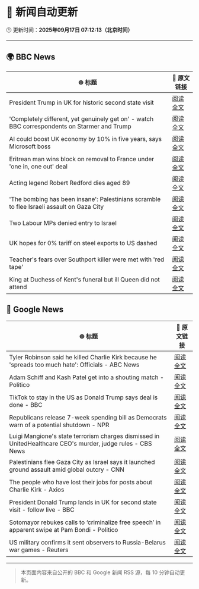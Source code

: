 # 🧠 新闻自动更新

🕒 更新时间：**2025年09月17日 07:12:13（北京时间）**

---

## 🌍 BBC News

| 🌐 标题 | 🔗 原文链接 |
|--------|-------------|
| President Trump in UK for historic second state visit | [阅读全文](https://www.bbc.com/news/articles/cz9jyzl4532o?at_medium=RSS&at_campaign=rss) |
| 'Completely different, yet genuinely get on' - watch BBC correspondents on Starmer and Trump | [阅读全文](https://www.bbc.com/news/videos/c9dxq447dwvo?at_medium=RSS&at_campaign=rss) |
| AI could boost UK economy by 10% in five years, says Microsoft boss | [阅读全文](https://www.bbc.com/news/articles/c7016ljre03o?at_medium=RSS&at_campaign=rss) |
| Eritrean man wins block on removal to France under 'one in, one out' deal | [阅读全文](https://www.bbc.com/news/articles/c1dqe2443l1o?at_medium=RSS&at_campaign=rss) |
| Acting legend Robert Redford dies aged 89 | [阅读全文](https://www.bbc.com/news/articles/c1dqe9ey0kgo?at_medium=RSS&at_campaign=rss) |
| 'The bombing has been insane': Palestinians scramble to flee Israeli assault on Gaza City | [阅读全文](https://www.bbc.com/news/articles/cly0qnnx5w5o?at_medium=RSS&at_campaign=rss) |
| Two Labour MPs denied entry to Israel | [阅读全文](https://www.bbc.com/news/articles/cge2gweqzjno?at_medium=RSS&at_campaign=rss) |
| UK hopes for 0% tariff on steel exports to US dashed | [阅读全文](https://www.bbc.com/news/articles/cj4y2gge7p1o?at_medium=RSS&at_campaign=rss) |
| Teacher's fears over Southport killer were met with 'red tape' | [阅读全文](https://www.bbc.com/news/articles/cvgvd15x8d7o?at_medium=RSS&at_campaign=rss) |
| King at Duchess of Kent's funeral but ill Queen did not attend | [阅读全文](https://www.bbc.com/news/articles/cpq5eynnn8ro?at_medium=RSS&at_campaign=rss) |

## 📰 Google News

| 🌐 标题 | 🔗 原文链接 |
|--------|-------------|
| Tyler Robinson said he killed Charlie Kirk because he 'spreads too much hate': Officials - ABC News | [阅读全文](https://news.google.com/rss/articles/CBMinwFBVV95cUxQSWUxOXZkc3ItSHFoY2ZqOXFfUVJxT2o3aHhuaDd0WV9UYUlRU1F4TVdrWmdsdmo0czc5aFE3OS1TcUlScERsd1A0V3FXejVqQ3REbl9fQ3FIYURSM1ByVFN6OWE4aFlCWkVVT3oxYmZPS1VlOUpTcFotRlREUGt0OTBaTkxrYWFnUHdNNEFzMkdqTzBwYWY2a1BBMVJTVU3SAaQBQVVfeXFMTUFnS213eFJnTmdIVlBXcU9heWw1bFB4aFlxdll5SFZ3X0ZYWkJwQkVDVGRvcGxJSXllcXl4SmFTVkRCYl94NFpoMVF1MTR4dERxSFZGZHFqZlB1SWZWMzJQdHB1TGxveG9IZ21rQlZHZUI1MnZ5Sl9vZDNKQXNkd29hTUhjbm81cEtQNkNQcVIxQUVRbTY1a2R3SUdWOTRsX0tsUEY?oc=5) |
| Adam Schiff and Kash Patel get into a shouting match - Politico | [阅读全文](https://news.google.com/rss/articles/CBMipwFBVV95cUxPWGFVNDRyendaZ3hUNVJKNUVuT1BxRUNYaEVucnl6bGNGZXN5QmE2LXMySjFnLUFWT2lMOEY0cC1oa1NjSF9iNWNad0tVZFhhRVk0dnlrdldMVThhY1NYSXlGdTltazFJZ1FEdkd4Z25OLWcyQjB2VXRQa3hFNU9fcXVLYTZUN1UxM245SmRGT0JwT1E5N2hESThzRDNKNVppQVdnb1U3OA?oc=5) |
| TikTok to stay in the US as Donald Trump says deal is done - BBC | [阅读全文](https://news.google.com/rss/articles/CBMiWkFVX3lxTFBPb0dUYVNrRkN0Y0g0UlNYOV9wTlhjem9KQjU1ZkREN0N4WmhCYmdWWVQyVWloc3A2M2VvSVU1M3JvSDRMQXpDUHJwODFzNVROSVl6a2hsQ2d0QdIBX0FVX3lxTE1NTWJwdDdFTFVTc1B1MXhaSmN6MWpBTENMNWZWam5IMjNFYV9LOU1sSVIyaTE1bUhhZHdabjJQdmNDNjlXMng1Y180QVdYdXdYTkh3ZEowYUlwaHhJUFdR?oc=5) |
| Republicans release 7-week spending bill as Democrats warn of a potential shutdown - NPR | [阅读全文](https://news.google.com/rss/articles/CBMihAFBVV95cUxNM3NkQXB4dElXWUFiQjZyRmFkaEp2dE14QlJXa1pQZE1HeVdHLVFWZERQMTAzUVc1SDZRYUlNZnk2R0x2Q19GM1RocENXaDZVQTdiRXl5MmJ0bHBxaUtwZ3BaUFRlelJGN244a2o1b2VvdlVaczV3YXNqU2FWSkd1MTB4aHI?oc=5) |
| Luigi Mangione's state terrorism charges dismissed in UnitedHealthcare CEO's murder, judge rules - CBS News | [阅读全文](https://news.google.com/rss/articles/CBMihAFBVV95cUxQRFR3Nk1PeU1VS25rUlpiWXdZUld1cE9yY19wVS1DZ0tTYi1pY0pTLU5TRDYxOUdYWVlGNmREdklRQlhYUTMtYUhsekJtckVNM3l2SzRiUFAtUlVQLVRJUWEtbV9pUHBFV3Y4b3JNdXlxYW5OM0xmUDhjbjBWT2t2bS1YdEQ?oc=5) |
| Palestinians flee Gaza City as Israel says it launched ground assault amid global outcry - CNN | [阅读全文](https://news.google.com/rss/articles/CBMikgFBVV95cUxNOTV6aTNiVjZnck5abmo5eXZRbzBuNlJpVUM3ZlJ6YmRxR2U5cFM2VV9BNU53aEZjZjl3YWd0NWdnWmJUdU5qLWF3M05uWjA3LXAyNTV2QjhEVFVTRG9tMFIxcTFjcXlJcEwzNllmRE12bW9LWmpET3owZ2VsTWFJeE16T3EtdUJkdFNPOVNkLXA5QQ?oc=5) |
| The people who have lost their jobs for posts about Charlie Kirk - Axios | [阅读全文](https://news.google.com/rss/articles/CBMie0FVX3lxTE1SSm9XWlBaQ0JFaHd1OUo1YzdpeFhzbVpMVXpzT1ozekZkOXNJN1FSYlo2b29VUnUwSE14QnJ2YV9TbDh0Z1E2U25tNXF5T3N1QjlGOGJKdi1LTmlxSDM1X1B3dFBjRHFCRjl6bDZ4Z0VteDEtUEdWRXl1OA?oc=5) |
| President Donald Trump lands in UK for second state visit - follow live - BBC | [阅读全文](https://news.google.com/rss/articles/CBMiVEFVX3lxTE1NTWVmcUJLQkpwUzFjQllYQTFkOVNadHN2V19NbmhHRkYzTUFYNGlRaEpYNkstcVBsWjFKbVRyNzhQcndRQloxVGhsZlNpWjZhekh6Rg?oc=5) |
| Sotomayor rebukes calls to ‘criminalize free speech’ in apparent swipe at Pam Bondi - Politico | [阅读全文](https://news.google.com/rss/articles/CBMikAFBVV95cUxQdUJsZFNlU3pfWnMwWHYwNVlmbzVHemdBX05nMlhPd0F0UzU1Vmc0TE03Vl9mRktPSXZReE1mZTdpMlpZLXNsMlBBTU5EYVdGM3NrZE5oemh6R1dfZF9kRUFLMlJydkVITzRMd2EtSU5KMUFXX29La3lrUTZzWkJSZlk4NlNyalRFdF81VFh3OWE?oc=5) |
| US military confirms it sent observers to Russia-Belarus war games - Reuters | [阅读全文](https://news.google.com/rss/articles/CBMisgFBVV95cUxOZHQxaTFDeUFETHRLQXR6dS1vUUZENVhPaWdzVTVMdE00Z1pKN0gtRDlIZUE2Tl9wWWo0MkQyMUl6N29pWndKb090MFBUc28wcFJUM2dBbmlSSnFqdGoyZ3c5V3hLT1NSRVl1N3lpQkh5SDJpZVVDa09HU3pwb1lORGdaV3RuQWFSeFRtazA2RERWQTlJaDR3Mzlmb1ljRDBjNGVJb3dYSmlpQnJyM0xqNTV3?oc=5) |

---
> 本页面内容来自公开的 BBC 和 Google 新闻 RSS 源，每 10 分钟自动更新。